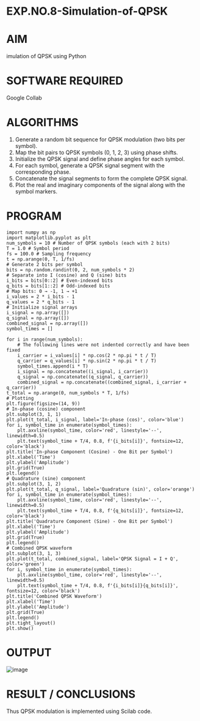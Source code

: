 # EXP.NO.8-Simulation-of-QPSK



# AIM
imulation of QPSK using Python
# SOFTWARE REQUIRED
Google Collab
# ALGORITHMS
1. Generate a random bit sequence for QPSK modulation (two bits per symbol).
2. Map the bit pairs to QPSK symbols (0, 1, 2, 3) using phase shifts.
3. Initialize the QPSK signal and define phase angles for each symbol.
4. For each symbol, generate a QPSK signal segment with the corresponding phase.
5. Concatenate the signal segments to form the complete QPSK signal.
6. Plot the real and imaginary components of the signal along with the symbol markers.
# PROGRAM
```
import numpy as np
import matplotlib.pyplot as plt
num_symbols = 10 # Number of QPSK symbols (each with 2 bits)
T = 1.0 # Symbol period
fs = 100.0 # Sampling frequency
t = np.arange(0, T, 1/fs)
# Generate 2 bits per symbol
bits = np.random.randint(0, 2, num_symbols * 2)
# Separate into I (cosine) and Q (sine) bits
i_bits = bits[0::2] # Even-indexed bits
q_bits = bits[1::2] # Odd-indexed bits
# Map bits: 0 → -1, 1 → +1
i_values = 2 * i_bits - 1
q_values = 2 * q_bits - 1
# Initialize signal arrays
i_signal = np.array([])
q_signal = np.array([])
combined_signal = np.array([])
symbol_times = []

for i in range(num_symbols):
    # The following lines were not indented correctly and have been fixed
    i_carrier = i_values[i] * np.cos(2 * np.pi * t / T)
    q_carrier = q_values[i] * np.sin(2 * np.pi * t / T)
    symbol_times.append(i * T)
    i_signal = np.concatenate((i_signal, i_carrier))
    q_signal = np.concatenate((q_signal, q_carrier))
    combined_signal = np.concatenate((combined_signal, i_carrier + q_carrier))
t_total = np.arange(0, num_symbols * T, 1/fs)
# Plotting
plt.figure(figsize=(14, 9))
# In-phase (cosine) component
plt.subplot(3, 1, 1)
plt.plot(t_total, i_signal, label='In-phase (cos)', color='blue')
for i, symbol_time in enumerate(symbol_times):
    plt.axvline(symbol_time, color='red', linestyle='--', linewidth=0.5)
    plt.text(symbol_time + T/4, 0.8, f'{i_bits[i]}', fontsize=12, color='black')
plt.title('In-phase Component (Cosine) - One Bit per Symbol')
plt.xlabel('Time')
plt.ylabel('Amplitude')
plt.grid(True)
plt.legend()
# Quadrature (sine) component
plt.subplot(3, 1, 2)
plt.plot(t_total, q_signal, label='Quadrature (sin)', color='orange')
for i, symbol_time in enumerate(symbol_times):
    plt.axvline(symbol_time, color='red', linestyle='--', linewidth=0.5)
    plt.text(symbol_time + T/4, 0.8, f'{q_bits[i]}', fontsize=12, color='black')
plt.title('Quadrature Component (Sine) - One Bit per Symbol')
plt.xlabel('Time')
plt.ylabel('Amplitude')
plt.grid(True)
plt.legend()
# Combined QPSK waveform
plt.subplot(3, 1, 3)
plt.plot(t_total, combined_signal, label='QPSK Signal = I + Q', color='green')
for i, symbol_time in enumerate(symbol_times):
    plt.axvline(symbol_time, color='red', linestyle='--', linewidth=0.5)
    plt.text(symbol_time + T/4, 0.8, f'{i_bits[i]}{q_bits[i]}', fontsize=12, color='black')
plt.title('Combined QPSK Waveform')
plt.xlabel('Time')
plt.ylabel('Amplitude')
plt.grid(True)
plt.legend()
plt.tight_layout()
plt.show()

```
# OUTPUT
![image](https://github.com/user-attachments/assets/4da1605b-269b-4be2-9aaf-411eb16853cf)


# RESULT / CONCLUSIONS
Thus QPSK modulation is implemented using Scilab code.
